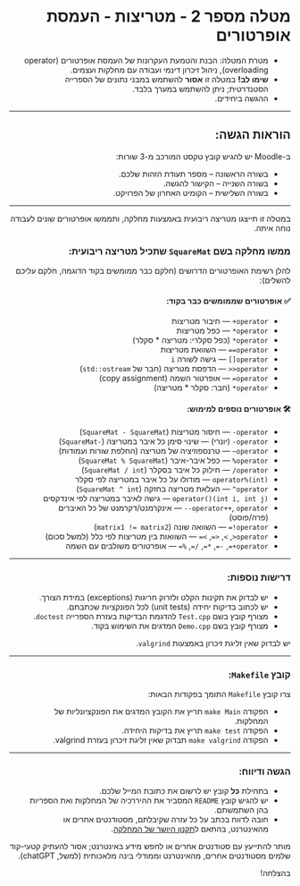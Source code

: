 <div dir="rtl">

# מטלה מספר 2 - מטריצות - העמסת אופרטורים

* מטרת המטלה: הבנת והטמעת העקרונות של העמסת אופרטורים (operator overloading), ניהול זיכרון דינמי ועבודה עם מחלקות ועצמים.
* **שימו לב!** במטלה זו **אסור** להשתמש במבני נתונים של הספרייה הסטנדרטית; ניתן להשתמש במערך בלבד.
* ההגשה ביחידים.

---

## הוראות הגשה:

ב-Moodle יש להגיש קובץ טקסט המורכב מ-3 שורות:
- בשורה הראשונה – מספר תעודת הזהות שלכם.
- בשורה השנייה – הקישור להגשה.
- בשורה השלישית – הקומיט האחרון של הפרויקט.

---

במטלה זו תייצגו מטריצה ריבועית באמצעות מחלקה, ותממשו אופרטורים שונים לעבודה נוחה איתה.

### ממשו מחלקה בשם `SquareMat` שתכיל מטריצה ריבועית:

להלן רשימת האופרטורים הדרושים (חלקם כבר ממומשים בקוד הדוגמה, חלקם עליכם להשלים):

#### ✅ אופרטורים שממומשים כבר בקוד:

- `operator+` — חיבור מטריצות  
- `operator*` — כפל מטריצות  
- `operator*` (כפל סקלרי: מטריצה * סקלר)  
- `operator==` — השוואת מטריצות  
- `operator[]` — גישה לשורה `i`  
- `operator<<` — הדפסת מטריצה (חבר של `std::ostream`)  
- `operator=` — אופרטור השמה (copy assignment)  
- `operator*` (חבר: סקלר * מטריצה)  

#### 🛠️ אופרטורים נוספים למימוש:

- `operator-` — חיסור מטריצות (`SquareMat - SquareMat`)  
- `operator-` (יונרי) — שינוי סימן כל איבר במטריצה (`-SquareMat`)  
- `operator~` — טרנספוזיציה של מטריצה (החלפת שורות ועמודות)  
- `operator%` — כפל איבר-איבר (`SquareMat % SquareMat`)  
- `operator/` — חילוק כל איבר בסקלר (`SquareMat / int`)  
- `operator%(int)` — מודולו על כל איבר במטריצה לפי סקלר  
- `operator^` — העלאת מטריצה בחזקה (`SquareMat ^ int`)  
- `operator()(int i, int j)` — גישה לאיבר במטריצה לפי אינדקסים  
- `operator++`, `operator--` — אינקרמנט/דקרמנט של כל האיברים (פרה/פוסט)  
- `operator!=` — השוואה שונה (`matrix1 != matrix2`)  
- `operator<`, `>`, `<=`, `>=` — השוואות בין מטריצות לפי כלל (למשל סכום)  
- `operator+=`, `-=`, `*=`, `/=`, `%=` — אופרטורים משולבים עם השמה  

---

### דרישות נוספות:
- יש לבדוק את תקינות הקלט ולזרוק חריגות (exceptions) במידת הצורך.
- יש לכתוב בדיקות יחידה (unit tests) לכל הפונקציות שכתבתם.
- מצורף קובץ בשם `Test.cpp` להדגמת הבדיקות בעזרת הספרייה `doctest`.
- מצורף קובץ בשם `Demo.cpp` המדגים את השימוש בקוד.

יש לבדוק שאין זליגת זיכרון באמצעות `valgrind`.

---

### קובץ `Makefile`:
צרו קובץ `Makefile` התומך בפקודות הבאות:
- הפקודה `make Main` תריץ את הקובץ המדגים את הפונקציונליות של המחלקות.
- הפקודה `make test` תריץ את בדיקות היחידה.
- הפקודה `make valgrind` תבדוק שאין זליגת זיכרון בעזרת valgrind.

---

### הגשה ודיווח:
- בתחילת **כל** קובץ יש לרשום את כתובת המייל שלכם.
- יש להגיש קובץ `README` המסביר את ההיררכיה של המחלקות ואת הספריות בהן השתמשתם.
- חובה לדווח בכתב על כל עזרה שקיבלתם, מסטודנטים אחרים או מהאינטרנט, בהתאם ל[תקנון היושר של המחלקה](https://www.ariel.ac.il/wp/cs/wp-content/uploads/sites/88/2020/08/Guidelines-for-Academic-Integrity.pdf).

מותר להתייעץ עם סטודנטים אחרים או לחפש מידע באינטרנט; אסור להעתיק קטעי-קוד שלמים מסטודנטים אחרים, מהאינטרנט וממודלי בינה מלאכותית (למשל, chatGPT).

בהצלחה!

</div>

